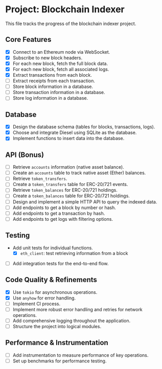 # Project: Blockchain Indexer

This file tracks the progress of the blockchain indexer project.

## Core Features

- [x] Connect to an Ethereum node via WebSocket.
- [x] Subscribe to new block headers.
- [x] For each new block, fetch the full block data.
- [x] For each new block, fetch all associated logs.
- [x] Extract transactions from each block.
- [ ] Extract receipts from each transaction.
- [ ] Store block information in a database.
- [ ] Store transaction information in a database.
- [ ] Store log information in a database.

## Database

- [x] Design the database schema (tables for blocks, transactions, logs).
- [x] Choose and integrate Diesel using SQLite as the database.
- [x] Implement functions to insert data into the database.

## API (Bonus)

- [ ] Retrieve `accounts` information (native asset balance).
- [ ] Create an `accounts` table to track native asset (Ether) balances.
- [ ] Retrieve `token_transfers`.
- [ ] Create a `token_transfers` table for ERC-20/721 events.
- [ ] Retrieve `token_balances` for ERC-20/721 holdings.
- [ ] Create a `token_balances` table for ERC-20/721 holdings.
- [ ] Design and implement a simple HTTP API to query the indexed data.
- [ ] Add endpoints to get a block by number or hash.
- [ ] Add endpoints to get a transaction by hash.
- [ ] Add endpoints to get logs with filtering options.

## Testing

- Add unit tests for individual functions.
  - [x] `eth_client`: test retrieving information from a block
- [ ] Add integration tests for the end-to-end flow.

## Code Quality & Refinements

- [x] Use `tokio` for asynchronous operations.
- [x] Use `anyhow` for error handling.
- [ ] Implement CI process.
- [ ] Implement more robust error handling and retries for network operations.
- [ ] Add comprehensive logging throughout the application.
- [ ] Structure the project into logical modules.

## Performance & Instrumentation

- [ ] Add instrumentation to measure performance of key operations.
- [ ] Set up benchmarks for performance testing.
